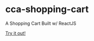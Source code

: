 # cca-shopping-cart
A Shopping Cart Built w/ ReactJS

[Try it out!](https://cca-shopping-cart.herokuapp.com/)
